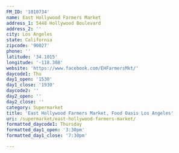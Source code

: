 ```yaml
---
FM_ID: '1010734'
name: East Hollywood Farmers Market
address_1: 5448 Hollywood Boulevard
address_2: ''
city: Los Angeles
state: California
zipcode: '90027'
phone: ''
latitude: '34.1015'
longitude: '-118.308'
website: 'https://www.facebook.com/EHFarmersMkt/'
daycode1: Thu
day1_open: '1530'
day1_close: '1930'
daycode2: ''
day2_open: ''
day2_close: ''
category: Supermarket
title: 'East Hollywood Farmers Market, Food Oasis Los Angeles'
uri: /supermarket/east-hollywood-farmers-market/
formatted_daycode1: Thursday
formatted_day1_open: '3:30pm'
formatted_day1_close: '7:30pm'

---
```

